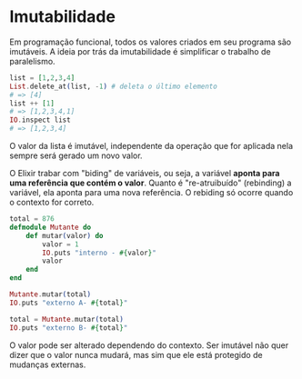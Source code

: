 # Imutabilidade

Em programação funcional, todos os valores criados em seu programa são imutáveis. A ideia por trás da imutabilidade é simplificar o trabalho de paralelismo.

```elixir
list = [1,2,3,4]
List.delete_at(list, -1) # deleta o último elemento
# => [4]
list ++ [1]
# => [1,2,3,4,1]
IO.inspect list
# => [1,2,3,4]
```
O valor da lista é imutável, independente da operação que for aplicada nela sempre será gerado um novo valor.

O Elixir trabar com "biding" de variáveis, ou seja, a variável __aponta para uma referência que contém o valor__. Quanto é "re-atruibuído" (rebinding) a variável, ela aponta para uma nova referência. O rebiding só ocorre quando o contexto for correto.

```elixir
total = 876
defmodule Mutante do
    def mutar(valor) do
        valor = 1
        IO.puts "interno - #{valor}"
        valor
    end
end

Mutante.mutar(total)
IO.puts "externo A- #{total}"

total = Mutante.mutar(total)
IO.puts "externo B- #{total}"
```

O valor pode ser alterado dependendo do contexto. Ser imutável não quer dizer que o valor nunca mudará, mas sim que ele está protegido de mudanças externas.